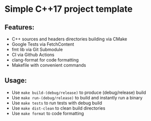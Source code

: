 # Simple C++17 project template

## Features:
- C++ sources and headers directories building via CMake
- Google Tests via FetchContent
- fmt lib via Git Submodule
- CI via Github Actions
- clang-format for code formatting
- Makefile with convenient commands

## Usage:
- Use `make build-(debug/release)` to produce (debug/release) build
- Use `make run-(debug/release)` to build and instantly run a binary
- Use `make tests` to run tests with debug build
- Use `make dist-clean` to clean build directories
- Use `make format` to code formatting
